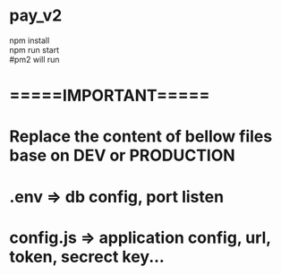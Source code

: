 # pay_v2
npm install <br />
npm run start <br />
#pm2 will run<br />
# =====IMPORTANT=====<br />
# Replace the content of bellow files base on DEV or PRODUCTION <br />
# .env => db config, port listen<br />
# config.js => application config, url, token, secrect key... <br />
